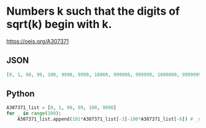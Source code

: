 # Numbers k such that the digits of sqrt\(k\) begin with k\.
https://oeis.org/A307371
## JSON
```JSON
[0, 1, 98, 99, 100, 9998, 9999, 10000, 999998, 999999, 1000000, 99999998, 99999999, 100000000, 9999999998, 9999999999, 10000000000, 999999999998, 999999999999, 1000000000000, 99999999999998, 99999999999999, 100000000000000, 9999999999999998, 9999999999999999]
```
## Python
```Python
A307371_list = [0, 1, 98, 99, 100, 9998]
for _ in range(100):
    A307371_list.append(101*A307371_list[-3]-100*A307371_list[-6]) # _Chai Wah Wu_, Jan 18 2020
```
